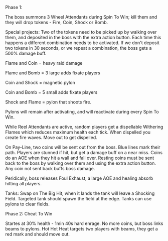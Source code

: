 Phase 1: 

The boss summons 3 Wheel Attendants during Spin To Win; kill them and they will drop tokens - Fire, Coin, Shock or Bomb.

Special projects: Two of the tokens need to be picked up by walking over them, and deposited in the boss with the extra action button. Each time this happens a different combination needs to be activated. If we don't deposit two tokens in 30 seconds, or we repeat a combination, the boss gets a 500% damage buff.

Flame and Coin = heavy raid damage

Flame and Bomb = 3 large adds fixate players

Coin and Shock = magnetic pylon

Coin and Bomb = 5 small adds fixate players

Shock and Flame = pylon that shoots fire.

Pylons will remain after activating, and will reactivate during every Spin To Win.

While Reel Attendants are active, random players get a dispellable Withering Flames which reduces maximum health each tick. When dispelled you create fire waves. Move out to get dispelled.

On Pay-Line, two coins will be sent out from the boss. Blue lines mark their path. Players are stunned if hit, but get a damage buff on a near miss. Coins do an AOE when they hit a wall and fall over. Resting coins must be sent back to the boss by walking over them and using the extra action button. Any coin not sent back buffs boss damage.

Peridically, boss releases Foul Exhaust, a large AOE and healing absorb hitting all players.

Tanks: Swap on The Big Hit, when it lands the tank will leave a Shocking Field. Targeted tank should spawn the field at the edge. Tanks can use pylons to clear fields.

Phase 2: Cheat To Win

Startes at 30% health - 1min 40s hard enrage. No more coins, but boss links beams to pylons. Hot Hot Heat targets two players with beams, they get a red mark and should move out.
